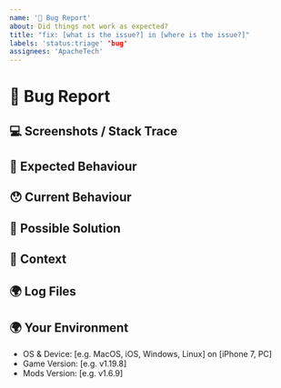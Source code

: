 ```yaml
---
name: '🐛 Bug Report'
about: Did things not work as expected?
title: "fix: [what is the issue?] in [where is the issue?]"
labels: 'status:triage' 'bug'
assignees: 'ApacheTech'
---
```


<!---
Thanks for filing an issue 😄 ! Before you submit, please read the following:

Search open/closed issues before submitting. Someone may have reported the same issue before.
-->

# 🐛 Bug Report

<!--- Provide a general summary of the issue here -->

## 💻 Screenshots / Stack Trace

<!-- Please provide steps to reproduce the issue and/or screenshots of the issue, or stack trace results. -->

## 🤔 Expected Behaviour

<!--- Tell us what should happen -->

## 😯 Current Behaviour

<!--- Tell us what happens instead of the expected behaviour -->
<!--- If you are seeing an error, please include the full error message and stack trace -->
<!--- If applicable, provide screenshots -->

## 💁 Possible Solution

<!--- Not obligatory, but suggest a fix/reason for the bug -->
<!--- Please let us know if you'd be willing to contribute the fix; we'd be happy to work with you -->

## 🔦 Context

<!--- How has this issue affected you? What are you trying to accomplish? -->
<!--- Providing context helps us come up with a solution that is most useful in the real world -->

## 🌍 Log Files

<!--- Drag and drop your log files here. %VINTAGE_STORY_DATA%\Logs -->

<!--- The best way to do this is to launch the game, log into your world, make it crash, and then zip
      your entire Logs folder, and drag it into this report. This will allow us to sift through the
      logs, and see exactly what was happening at the time of the crash. -->

## 🌍 Your Environment

<!--- Include as many relevant details as possible about the environment you experienced the bug in -->

* OS & Device: [e.g. MacOS, iOS, Windows, Linux] on [iPhone 7, PC]
* Game Version: [e.g. v1.19.8]
* Mods Version: [e.g. v1.6.9]
